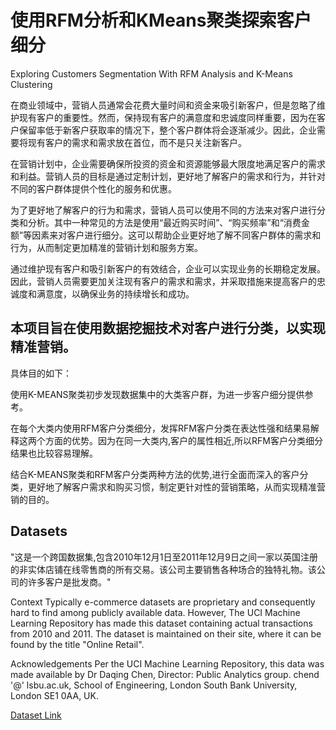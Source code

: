
# 使用RFM分析和KMeans聚类探索客户细分
Exploring Customers Segmentation With RFM Analysis and K-Means Clustering

在商业领域中，营销人员通常会花费大量时间和资金来吸引新客户，但是忽略了维护现有客户的重要性。然而，保持现有客户的满意度和忠诚度同样重要，因为在客户保留率低于新客户获取率的情况下，整个客户群体将会逐渐减少。因此，企业需要将现有客户的需求和需求放在首位，而不是只关注新客户。

在营销计划中，企业需要确保所投资的资金和资源能够最大限度地满足客户的需求和利益。营销人员的目标是通过定制计划，更好地了解客户的需求和行为，并针对不同的客户群体提供个性化的服务和优惠。

为了更好地了解客户的行为和需求，营销人员可以使用不同的方法来对客户进行分类和分析。其中一种常见的方法是使用“最近购买时间”、“购买频率”和“消费金额”等因素来对客户进行细分。这可以帮助企业更好地了解不同客户群体的需求和行为，从而制定更加精准的营销计划和服务方案。

通过维护现有客户和吸引新客户的有效结合，企业可以实现业务的长期稳定发展。因此，营销人员需要更加关注现有客户的需求和需求，并采取措施来提高客户的忠诚度和满意度，以确保业务的持续增长和成功。

## 本项目旨在使用数据挖掘技术对客户进行分类，以实现精准营销。

具体目的如下：

使用K-MEANS聚类初步发现数据集中的大类客户群，为进一步客户细分提供参考。

在每个大类内使用RFM客户分类细分，发挥RFM客户分类在表达性强和结果易解释这两个方面的优势。因为在同一大类内,客户的属性相近,所以RFM客户分类细分结果也比较容易理解。

结合K-MEANS聚类和RFM客户分类两种方法的优势,进行全面而深入的客户分类，更好地了解客户需求和购买习惯，制定更针对性的营销策略，从而实现精准营销的目的。

## Datasets

"这是一个跨国数据集,包含2010年12月1日至2011年12月9日之间一家以英国注册的非实体店铺在线零售商的所有交易。该公司主要销售各种场合的独特礼物。该公司的许多客户是批发商。"

Context
Typically e-commerce datasets are proprietary and consequently hard to find among publicly available data. However, The UCI Machine Learning Repository has made this dataset containing actual transactions from 2010 and 2011. The dataset is maintained on their site, where it can be found by the title "Online Retail".

Acknowledgements
Per the UCI Machine Learning Repository, this data was made available by Dr Daqing Chen, Director: Public Analytics group. chend '@' lsbu.ac.uk, School of Engineering, London South Bank University, London SE1 0AA, UK.

[Dataset Link](https://www.kaggle.com/datasets/carrie1/ecommerce-data)
